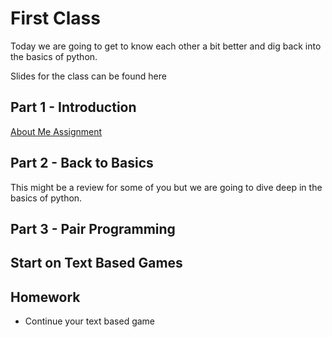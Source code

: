 # First Class

Today we are going to get to know each other a bit better and dig back into the basics of python.

Slides for the class can be found here

## Part 1 - Introduction
[About Me Assignment](https://github.com/JessicaGarson/nyu_advanced_python_class/blob/master/class1/about_us/about_me.md)

## Part 2 - Back to Basics
This might be a review for some of you but we are going to dive deep in the basics of python.

## Part 3 - Pair Programming

## Start on Text Based Games 

## Homework

- Continue your text based game

